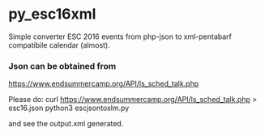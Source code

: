 # py_esc16xml
Simple converter ESC 2016 events from php-json to xml-pentabarf compatibile calendar (almost).

### Json can be obtained from
https://www.endsummercamp.org/API/ls_sched_talk.php

Please do:
	curl https://www.endsummercamp.org/API/ls_sched_talk.php > esc16.json
	python3 escjsontoxlm.py

and see the output.xml generated.
